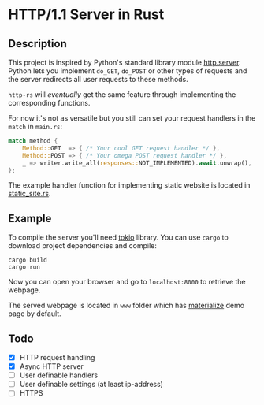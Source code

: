# HTTP/1.1 Server in Rust

## Description
This project is inspired by Python's standard library module [http.server](https://docs.python.org/3/library/http.server.html). Python lets you implement `do_GET`, `do_POST` or other types of requests and the server redirects all user requests to these methods. 

`http-rs` will _eventually_ get the same feature through implementing the corresponding functions.

For now it's not as versatile but you still can set your request handlers in the `match` in `main.rs`: 
```rust
match method {
    Method::GET  => { /* Your cool GET request handler */ },
    Method::POST => { /* Your omega POST request handler */ },
    _ => writer.write_all(responses::NOT_IMPLEMENTED).await.unwrap(),
};
```

The example handler function for implementing static website is located in [static_site.rs](src/examples/static_site.rs).

## Example
To compile the server you'll need [tokio](https://github.com/tokio-rs/tokio) library. You can use `cargo` to download project dependencies and compile: 
```console
cargo build
cargo run
```

Now you can open your browser and go to `localhost:8000` to retrieve the webpage.

The served webpage is located in `www` folder which has [materialize](https://materializecss.com/) demo page by default.

## Todo
- [x] HTTP request handling
- [x] Async HTTP server
- [ ] User definable handlers
- [ ] User definable settings (at least ip-address)
- [ ] HTTPS
